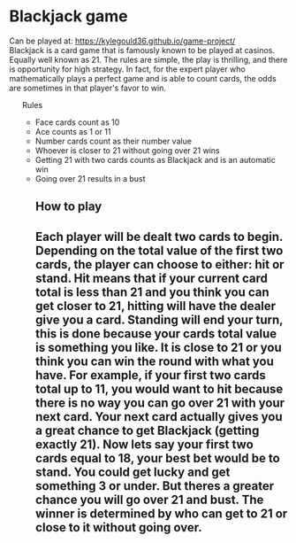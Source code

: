 # Blackjack game
Can be played at: https://kylegould36.github.io/game-project/ <br>
Blackjack is a card game that is famously known to be played at casinos. Equally well known as 21. The rules are simple, the play is thrilling, and there is opportunity for high strategy. In fact, for the expert player who mathematically plays a perfect game and is able to count cards, the odds are sometimes in that player's favor to win. <br>
<ul>Rules<ul>
<li>Face cards count as 10<li>
Ace counts as 1 or 11<li>
Number cards count as their number value<li>
Whoever is closer to 21 without going over 21 wins<li>
Getting 21 with two cards counts as Blackjack and is an automatic win<li>
Going over 21 results in a bust

<h2>How to play<h2>
Each player will be dealt two cards to begin. Depending on the total value of the first two cards, the player can choose to either: hit or stand. Hit means that if your current card total is less than 21 and you think you can get closer to 21, hitting will have the dealer give you a card. Standing will end your turn, this is done because your cards total value is something you like. It is close to 21 or you think you can win the round with what you have. For example, if your first two cards total up to 11, you would want to hit because there is no way you can go over 21 with your next card. Your next card actually gives you a great chance to get Blackjack (getting exactly 21). Now lets say your first two cards equal to 18, your best bet would be to stand. You could get lucky and get something 3 or under. But theres a greater chance you will go over 21 and bust. The winner is determined by who can get to 21 or close to it without going over.
